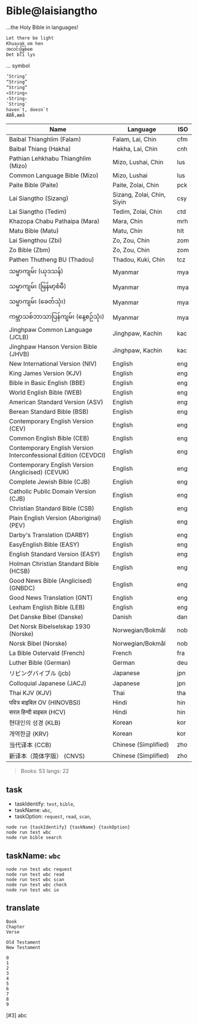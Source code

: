 # Bible@laisiangtho

...the Holy Bible in languages!

```bash
Let there be light
Khuavak om hen
အ​လင်း​ဖြစ်​စေ
Det bli lys
```

... symbol

```bash
‘String’
“String”
“String”
«String»
‹String›
`String`
haven`t, doesn`t
ÆØÅ,æøå
```

| Name | Language | ISO |
| --- | --- | --- |
| Baibal Thianghlim (Falam) | Falam, Lai, Chin | cfm |
| Baibal Thiang (Hakha) | Hakha, Lai, Chin | cnh |
| Pathian Lehkhabu Thianghlim (Mizo) | Mizo, Lushai, Chin | lus |
| Common Language Bible (Mizo) | Mizo, Lushai | lus |
| Paite Bible (Paite) | Paite, Zolai, Chin | pck |
| Lai Siangtho (Sizang) | Sizang, Zolai, Chin, Siyin | csy |
| Lai Siangtho (Tedim) | Tedim, Zolai, Chin | ctd |
| Khazopa Chabu Pathaipa (Mara) | Mara, Chin | mrh |
| Matu Bible (Matu) | Matu, Chin | hlt |
| Lai Siengthou (Zbi) | Zo, Zou, Chin | zom |
| Zo Bible (Zbm) | Zo, Zou, Chin | zom |
| Pathen Thutheng BU (Thadou) | Thadou, Kuki, Chin | tcz |
| သမ္မာကျမ်း (ယုဒသန်) | Myanmar | mya |
| သမ္မာကျမ်း (မြန်​​​မာ့​​​စံ​​​မီ​​​) | Myanmar | mya |
| သမ္မာကျမ်း (ခေတ်သုံး) | Myanmar | mya |
| ကမ္ဘာသစ်ဘာသာပြန်ကျမ်း (နေ့စဉ်သုံး) | Myanmar | mya |
| Jinghpaw Common Language (JCLB) | Jinghpaw, Kachin | kac |
| Jinghpaw Hanson Version Bible (JHVB) | Jinghpaw, Kachin | kac |
| New International Version (NIV) | English | eng |
| King James Version (KJV) | English | eng |
| Bible in Basic English (BBE) | English | eng |
| World English Bible (WEB) | English | eng |
| American Standard Version (ASV) | English | eng |
| Berean Standard Bible (BSB) | English | eng |
| Contemporary English Version (CEV) | English | eng |
| Common English Bible (CEB) | English | eng |
| Contemporary English Version Interconfessional Edition (CEVDCI) | English | eng |
| Contemporary English Version (Anglicised) (CEVUK) | English | eng |
| Complete Jewish Bible (CJB) | English | eng |
| Catholic Public Domain Version (CJB) | English | eng |
| Christian Standard Bible (CSB) | English | eng |
| Plain English Version (Aboriginal) (PEV) | English | eng |
| Darby's Translation (DARBY) | English | eng |
| EasyEnglish Bible (EASY) | English | eng |
| English Standard Version (EASY) | English | eng |
| Holman Christian Standard Bible (HCSB) | English | eng |
| Good News Bible (Anglicised) (GNBDC) | English | eng |
| Good News Translation (GNT) | English | eng |
| Lexham English Bible (LEB) | English | eng |
| Det Danske Bibel (Danske) | Danish | dan |
| Det Norsk Bibelselskap 1930 (Norske) | Norwegian/Bokmål | nob |
| Norsk Bibel (Norske) | Norwegian/Bokmål | nob |
| La Bible Ostervald (French) | French | fra |
| Luther Bible (German) | German | deu |
| リビングバイブル (jcb) | Japanese | jpn |
| Colloquial Japanese (JACJ) | Japanese | jpn |
| Thai KJV (KJV) | Thai | tha |
| पवित्र बाइबिल OV (HINOVBSI) | Hindi | hin |
| सरल हिन्दी बाइबल (HCV) | Hindi | hin |
| 현대인의 성경 (KLB) | Korean | kor |
| 개역한글 (KRV) | Korean | kor |
| 当代译本 (CCB) | Chinese (Simplified) | zho |
| 新译本（简体字版） (CNVS) | Chinese (Simplified) | zho |
> Books: 53 langs: 22

## task

- taskIdentify: `test`, `bible`,
- taskName: `wbc`,
- taskOption: `request`, `read`, `scan`,

```shell
node run {taskIdentify} {taskName} {taskOption}
node run test wbc
node run bible search
```

## taskName: `wbc`

```shell
node run test wbc request
node run test wbc read
node run test wbc scan
node run test wbc check
node run test wbc io
```

## translate

```shell
Book
Chapter
Verse

Old Testament
New Testament

0
1
2
3
4
5
6
7
8
9
```

[#3] abc